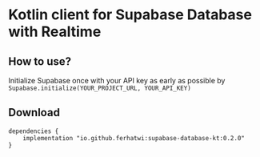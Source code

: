 # Kotlin client for Supabase Database with Realtime
## How to use?
Initialize Supabase once with your API key as early as possible by `Supabase.initialize(YOUR_PROJECT_URL, YOUR_API_KEY)`
## Download
```
dependencies {
    implementation "io.github.ferhatwi:supabase-database-kt:0.2.0"
}
```
